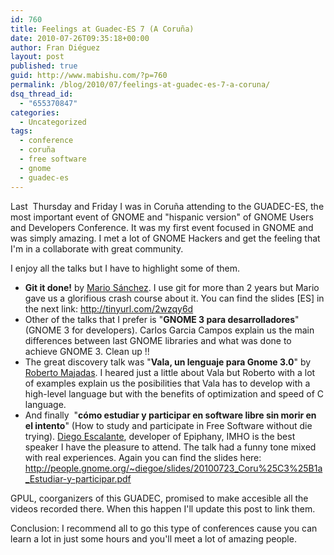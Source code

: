 ```yaml
---
id: 760
title: Feelings at Guadec-ES 7 (A Coruña)
date: 2010-07-26T09:35:18+00:00
author: Fran Diéguez
layout: post
published: true
guid: http://www.mabishu.com/?p=760
permalink: /blog/2010/07/feelings-at-guadec-es-7-a-coruna/
dsq_thread_id:
  - "655370847"
categories:
  - Uncategorized
tags:
  - conference
  - coruña
  - free software
  - gnome
  - guadec-es
---
```

Last  Thursday and Friday I was in Coruña attending to the GUADEC-ES, the most important event of GNOME and "hispanic version" of GNOME Users and Developers Conference.
It was my first event focused in GNOME and was simply amazing. I met a lot of GNOME Hackers and get the feeling that I'm in a collaborate with great community.

I enjoy all the talks but I have to highlight some of them.
<ul>
	<li><strong>Git it done!</strong> <span style="font-weight: normal;">by <a href="http://blogs.igalia.com/mario/">Mario Sánchez</a>. I use git for more than 2 years but Mario gave us a glorifious crash course about it. You can find the slides [ES] in the next link: <a href="http://tinyurl.com/2wzqy6d">http://tinyurl.com/2wzqy6d</a></span></li>
	<li>Other of the talks that I prefer is "<strong>GNOME 3 para desarrolladores</strong>" (GNOME 3 for developers). Carlos Garcia Campos explain us the main differences between last GNOME libraries and what was done to achieve GNOME 3. Clean up !!</li>
	<li>The great discovery talk was "<strong>Vala, un lenguaje para Gnome 3.0</strong>" by <a href="http://www.openshine.com/">Roberto Majadas</a>. I heared just a little about Vala but Roberto with a lot of examples explain us the posibilities that Vala has to develop with a high-level language but with the benefits of optimization and speed of C language.</li>
	<li>And finally  "<strong>cómo estudiar y participar en software libre sin morir en el intento</strong>" (How to study and participate in Free Software without die trying). <a href="http://people.gnome.org/~diegoe/">Diego Escalante</a>, developer of Epiphany, IMHO is the best speaker I have the pleasure to attend. The talk had a funny tone mixed with real experiences. Again you can find the slides here: <a href="http://people.gnome.org/~diegoe/slides/20100723_Coru%25C3%25B1a_Estudiar-y-participar.pdf ">http://people.gnome.org/~diegoe/slides/20100723_Coru%25C3%25B1a_Estudiar-y-participar.pdf</a></li>
</ul>
GPUL, coorganizers of this GUADEC, promised to make accesible all the videos recorded there. When this happen I'll update this post to link them.

Conclusion: I recommend all to go this type of conferences cause you can learn a lot in just some hours and you'll meet a lot of amazing people.